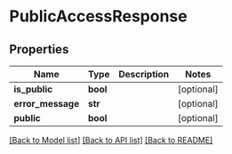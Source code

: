 # PublicAccessResponse

## Properties
Name | Type | Description | Notes
------------ | ------------- | ------------- | -------------
**is_public** | **bool** |  | [optional] 
**error_message** | **str** |  | [optional] 
**public** | **bool** |  | [optional] 

[[Back to Model list]](../README.md#documentation-for-models) [[Back to API list]](../README.md#documentation-for-api-endpoints) [[Back to README]](../README.md)

